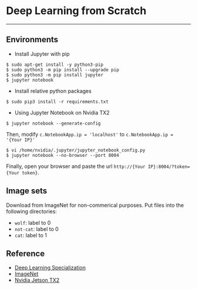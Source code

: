# Deep Learning from Scratch

------

## Environments
* Install Jupyter with pip
```
$ sudo apt-get install -y python3-pip
$ sudo python3 -m pip install --upgrade pip
$ sudo python3 -m pip install jupyter
$ jupyter notebook
```

* Install relative python packages
```
$ sudo pip3 install -r requirements.txt
```

* Using Jupyter Notebook on Nvidia TX2
```
$ jupyter notebook --generate-config
```

Then, modify `c.NotebookApp.ip = 'localhost'` to `c.NotebookApp.ip = '{Your IP}'`
```
$ vi /home/nvidia/.jupyter/jupyter_notebook_config.py
$ jupyter notebook --no-browser --port 8004
```

Finally, open your browser and paste the url `http://{Your IP}:8004/?token={Your token}`.

## Image sets
Download from ImageNet for non-commerical purposes. Put files into the following directories:
* `wolf`: label to 0
* `not-cat`: label to 0
* `cat`: label to 1

## Reference
* [Deep Learning Specialization](https://www.coursera.org/specializations/deep-learning)
* [ImageNet](http://www.image-net.org)
* [Nvidia Jetson TX2](https://developer.nvidia.com/embedded/buy/jetson-tx2)

